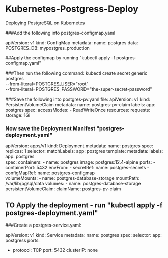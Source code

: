 # Kubernetes-Postgress-Deploy
Deploying PostgreSQL on Kubernetes

###Add the following into postgres-configmap.yaml

apiVersion: v1
kind: ConfigMap
metadata:
  name: postgres
data:
  POSTGRES_DB: mypostgres_production

##Apply the configmap by running "kubectl apply -f postgres-configmap.yaml"

###Then run the following command:
kubectl create secret generic postgres \
--from-literal=POSTGRES_USER="root" \
--from-literal=POSTGRES_PASSWORD="the-super-secret-password"

###Save the following into postgres-pv.yaml file:
apiVersion: v1
kind: PersistentVolumeClaim
metadata:
  name: postgres-pv-claim
  labels:
    app: postgres
spec:
  accessModes:
    - ReadWriteOnce
  resources:
    requests:
      storage: 1Gi

### Now save the Deployment Manifest "postgres-deployment.yaml"

apiVersion: apps/v1
kind: Deployment
metadata:
  name: postgres
spec:
  replicas: 1
  selector:
    matchLabels:
      app: postgres
  template:
    metadata:
      labels:
        app: postgres  
    spec:
      containers:
      - name: postgres
        image: postgres:12.4-alpine
        ports:
          - containerPort: 5432
        envFrom:
          - secretRef:
              name: postgres-secrets
          - configMapRef:
              name: postgres-configmap  
        volumeMounts:
        - name: postgres-database-storage
          mountPath: /var/lib/pgsql/data
      volumes:
      - name: postgres-database-storage
        persistentVolumeClaim:
          claimName: postgres-pv-claim


## TO Apply the deployment - run "kubectl apply -f postgres-deployment.yaml"
###Create a postgres-service.yaml:

apiVersion: v1
kind: Service
metadata:
  name: postgres
spec:
  selector:
    app: postgress
  ports:
  - protocol: TCP
    port: 5432
  clusterIP: none
  
  

